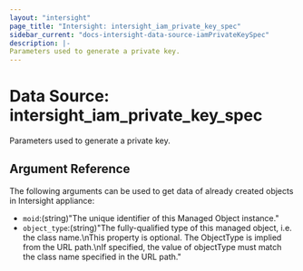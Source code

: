 ```yaml
---
layout: "intersight"
page_title: "Intersight: intersight_iam_private_key_spec"
sidebar_current: "docs-intersight-data-source-iamPrivateKeySpec"
description: |-
Parameters used to generate a private key.
---
```


# Data Source: intersight_iam_private_key_spec
Parameters used to generate a private key.
## Argument Reference
The following arguments can be used to get data of already created objects in Intersight appliance:
* `moid`:(string)"The unique identifier of this Managed Object instance."
* `object_type`:(string)"The fully-qualified type of this managed object, i.e. the class name.\nThis property is optional. The ObjectType is implied from the URL path.\nIf specified, the value of objectType must match the class name specified in the URL path."
